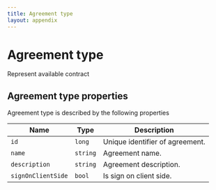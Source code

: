 ```yaml
---
title: Agreement type 
layout: appendix
---
```


#  Agreement type

Represent available contract


## Agreement type properties

Agreement type is described by the following properties


Name            	 | Type      | Description
-----|---------------|----------------------
`id`            	 |`long`     | Unique identifier of agreement.
`name`      		 |`string`   | Agreement name.
`description`   	 |`string`   | Agreement description.
`signOnClientSide`   |`bool`     | Is sign on client side. 



